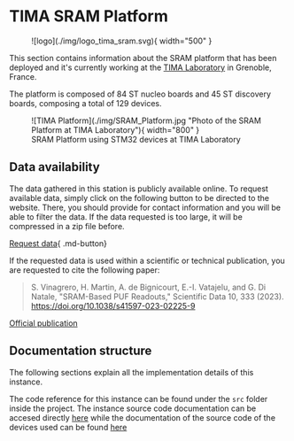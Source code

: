 # TIMA SRAM Platform

<figure markdown>
  ![logo](./img/logo_tima_sram.svg){ width="500" }
</figure>

This section contains information about the SRAM platform that has been deployed and it's currently working at the [TIMA Laboratory](https://tima.univ-grenoble-alpes.fr/) in Grenoble, France. 

The platform is composed of 84 ST nucleo boards and 45 ST discovery boards, composing a total of 129 devices.

<figure markdown>
  ![TIMA Platform](./img/SRAM_Platform.jpg "Photo of the SRAM Platform at TIMA Laboratory"){ width="800" }
  <figcaption>SRAM Platform using STM32 devices at TIMA Laboratory</figcaption>
</figure>

## Data availability

The data gathered in this station is publicly available online. To request available data, simply click on the following button to be directed to the website. There, you should provide for contact information and you will be able to filter the data. If the data requested is too large, it will be compressed in a zip file before.

[Request data](https://puf4iot.univ-grenoble-alpes.fr){ .md-button}

If the requested data is used within a scientific or technical publication, you are requested to cite the following paper:

> S. Vinagrero, H. Martin, A. de Bignicourt, E.-I. Vatajelu, and G. Di Natale, "SRAM-Based PUF Readouts," Scientific Data 10, 333 (2023). https://doi.org/10.1038/s41597-023-02225-9

[Official publication](https://www.nature.com/articles/s41597-023-02225-9)

## Documentation structure

The following sections explain all the implementation details of this instance.

The code reference for this instance can be found under the `src` folder inside the project. The instance source code documentation can be accesed directly [here](./tima_api.md) while the documentation of the source code of the devices used can be found [here](./device_api.md)

